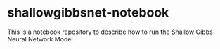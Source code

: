 # shallowgibbsnet-notebook
This is a notebook repository to describe how to run the Shallow Gibbs Neural Network Model
